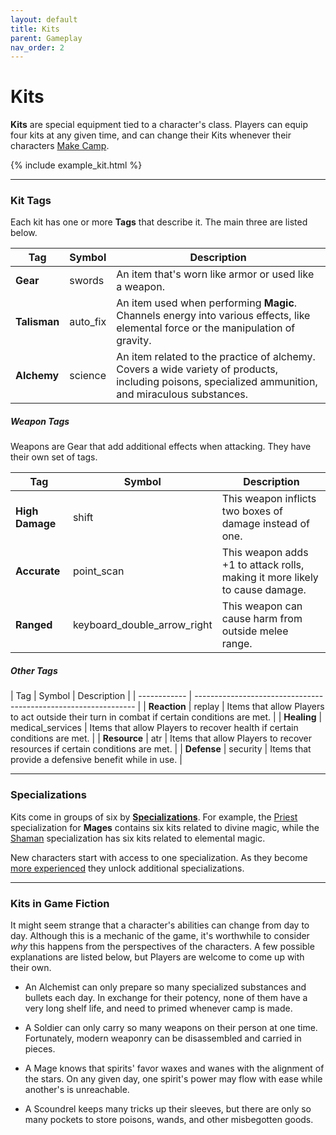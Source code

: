```yaml
---
layout: default
title: Kits
parent: Gameplay
nav_order: 2
---
```


# Kits

**Kits** are special equipment tied to a character's class. Players can equip four kits at any given time, and can change their Kits whenever their characters [Make Camp](../adventuring/exploration/making_camp.html).

{% include example_kit.html %}

---

### Kit Tags

Each kit has one or more **Tags** that describe it. The main three are listed below.

| Tag          | Symbol                                                  | Description                                                                                                                                                                          |
| ------------ | ------------------------------------------------------- | ------------------------------------------------------------------------------------------------------------------------------------------------------------------------------------ |
| **Gear**     | <span class="material-symbols-outlined">swords</span>   | An item that's worn like armor or used like a weapon.                                                                                                                                |
| **Talisman** | <span class="material-symbols-outlined">auto_fix</span> | An item used when performing **<span style="color: {{ site.mage_color }}">Magic</span>**. Channels energy into various effects, like elemental force or the manipulation of gravity. |
| **Alchemy**  | <span class="material-symbols-outlined">science</span>  | An item related to the practice of alchemy. Covers a wide variety of products, including poisons, specialized ammunition, and miraculous substances.                                 |

##### Weapon Tags

Weapons are Gear that add additional effects when attacking. They have their own set of tags.

| Tag             | Symbol                                                       | Description                                                                 |
| --------------- | ------------------------------------------------------------ | --------------------------------------------------------------------------- |
| **High Damage** | <span class="material-symbols-outlined">shift</span>         | This weapon inflicts two boxes of damage instead of one.                    |
| **Accurate**    | <span class="material-symbols-outlined">point_scan</span>    | This weapon adds +1 to attack rolls, making it more likely to cause damage. |
| **Ranged**      | <span class="material-symbols-outlined">keyboard_double_arrow_right</span> | This weapon can cause harm from outside melee range.                        |

##### Other Tags

| Tag          | Symbol                                                          | Description                                                                                 |
| ------------ | --------------------------------------------------------------- |
| **Reaction** | <span class="material-symbols-outlined">replay</span>           | Items that allow Players to act outside their turn in combat if certain conditions are met. |
| **Healing**  | <span class="material-symbols-outlined">medical_services</span> | Items that allow Players to recover health if certain conditions are met.                   |
| **Resource** | <span class="material-symbols-outlined">atr</span>              | Items that allow Players to recover resources if certain conditions are met.                |
| **Defense**  | <span class="material-symbols-outlined">security</span>         | Items that provide a defensive benefit while in use.                                        |

---

### Specializations

Kits come in groups of six by **[Specializations](../more/specializations/index.html)**. For example, the [Priest](../more/specializations/priest.html) specialization for **<span style="color: {{ site.mage_color }}">Mages</span>** contains six kits related to divine magic, while the [Shaman](../more/specializations/shaman.html) specialization has six kits related to elemental magic.

New characters start with access to one specialization. As they become [more experienced](../more/advancement/index.html) they unlock additional specializations.

---

### Kits in Game Fiction

It might seem strange that a character's abilities can change from day to day. Although this is a mechanic of the game, it's worthwhile to consider _why_ this happens from the perspectives of the characters. A few possible explanations are listed below, but Players are welcome to come up with their own.

- An Alchemist can only prepare so many specialized substances and bullets each day. In exchange for their potency, none of them have a very long shelf life, and need to primed whenever camp is made.

- A Soldier can only carry so many weapons on their person at one time. Fortunately, modern weaponry can be disassembled and carried in pieces.

- A Mage knows that spirits' favor waxes and wanes with the alignment of the stars. On any given day, one spirit's power may flow with ease while another's is unreachable.

- A Scoundrel keeps many tricks up their sleeves, but there are only so many pockets to store poisons, wands, and other misbegotten goods.
